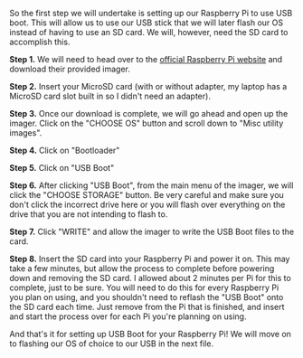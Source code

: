 So the first step we will undertake is setting up our Raspberry Pi to use USB boot.  This will allow us to use our USB stick that we will later flash our OS instead of having to use an SD card.  We will, however, need the SD card to accomplish this.

**Step 1.** We will need to head over to the [official Raspberry Pi website](https://www.raspberrypi.org/downloads/) and download their provided imager.

**Step 2.** Insert your MicroSD card (with or without adapter, my laptop has a MicroSD card slot built in so I didn't need an adapter).

**Step 3.** Once our download is complete, we will go ahead and open up the imager.  Click on the "CHOOSE OS" button and scroll down to "Misc utility images".

**Step 4.** Click on "Bootloader"

**Step 5.** Click on "USB Boot"

**Step 6.** After clicking "USB Boot", from the main menu of the imager, we will click the "CHOOSE STORAGE" button.  Be very careful and make sure you don't click the incorrect drive here or you will flash over everything on the drive that you are not intending to flash to.

**Step 7.** Click "WRITE" and allow the imager to write the USB Boot files to the card.

**Step 8.** Insert the SD card into your Raspberry Pi and power it on.  This may take a few minutes, but allow the process to complete before powering down and removing the SD card.  I allowed about 2 minutes per Pi for this to complete, just to be sure.  You will need to do this for every Raspberry Pi you plan on using, and you shouldn't need to reflash the "USB Boot" onto the SD card each time.  Just remove from the Pi that is finished, and insert and start the process over for each Pi you're planning on using.


And that's it for setting up USB Boot for your Raspberry Pi!  We will move on to flashing our OS of choice to our USB in the next file.
